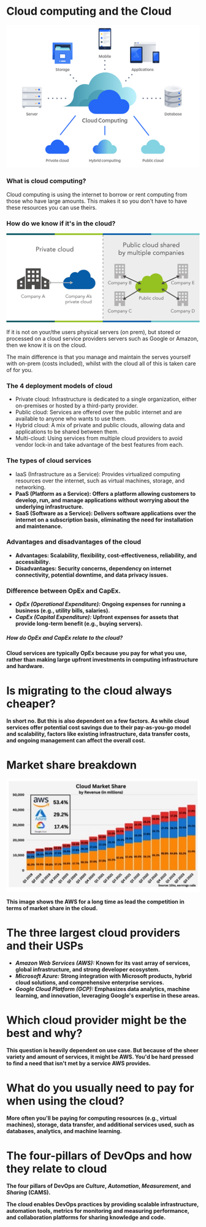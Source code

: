 # Cloud computing and the Cloud

![CC](CC.png)

### What is cloud computing?

Cloud computing is using the internet to borrow or rent computing from those who have large amounts. This makes it so you don't have to have these resources you can use theirs. 

### How do we know if it's in the cloud? 

![CC2](img_2.png)

If it is not on your/the users physical servers (on prem), but stored or processed on a cloud service providers servers such as Google or Amazon, then we know it is on the cloud. 

The main difference is that you manage and maintain the serves yourself with on-prem (costs included), whilst with the cloud all of this is taken care of for you. 

### The 4 deployment models of cloud 

* Private cloud: Infrastructure is dedicated to a single organization, either on-premises or hosted by a third-party provider.
* Public cloud: Services are offered over the public internet and are available to anyone who wants to use them.
* Hybrid cloud: A mix of private and public clouds, allowing data and applications to be shared between them.
* Multi-cloud: Using services from multiple cloud providers to avoid vendor lock-in and take advantage of the best features from each.

### The types of cloud services

* IaaS (Infrastructure as a Service): Provides virtualized computing resources over the internet, such as virtual machines, storage, and networking.<b>
* PaaS (Platform as a Service): Offers a platform allowing customers to develop, run, and manage applications without worrying about the underlying infrastructure.<b>
* SaaS (Software as a Service): Delivers software applications over the internet on a subscription basis, eliminating the need for installation and maintenance.

### Advantages and disadvantages of the cloud

* Advantages: Scalability, flexibility, cost-effectiveness, reliability, and accessibility.<b>
* Disadvantages: Security concerns, dependency on internet connectivity, potential downtime, and data privacy issues.

### Difference between OpEx and CapEx.

* *OpEx (Operational Expenditure):* Ongoing expenses for running a business (e.g., utility bills, salaries).
* *CapEx (Capital Expenditure):* Upfront expenses for assets that provide long-term benefit (e.g., buying servers).

##### How do OpEx and CapEx relate to the cloud?

Cloud services are typically OpEx because you pay for what you use, rather than making large upfront investments in computing infrastructure and hardware.

# Is migrating to the cloud always cheaper?

In short no. But this is also dependent on a few factors. As while cloud services offer potential cost savings due to their pay-as-you-go model and scalability, factors like existing infrastructure, data transfer costs, and ongoing management can affect the overall cost.

# Market share breakdown

![img_3.png](img_3.png)

This image shows the AWS for a long time as lead the competition in terms of market share in the cloud.

# The three largest cloud providers and their USPs

* *Amazon Web Services (AWS):* Known for its vast array of services, global infrastructure, and strong developer ecosystem.
* *Microsoft Azure:* Strong integration with Microsoft products, hybrid cloud solutions, and comprehensive enterprise services.
* *Google Cloud Platform (GCP):* Emphasizes data analytics, machine learning, and innovation, leveraging Google's expertise in these areas.

# Which cloud provider might be the best and why?

This question is heavily dependent on use case. But because of the sheer variety and amount of services, it might be AWS. You'd be hard pressed to find a need that isn't met by a service AWS provides.

# What do you usually need to pay for when using the cloud?

More often you'll be paying for computing resources (e.g., virtual machines), storage, data transfer, and additional services used, such as databases, analytics, and machine learning.

# The four-pillars of DevOps and how they relate to cloud

The four pillars of DevOps are *Culture*, *Automation*, *Measurement*, and *Sharing* (CAMS). 

The cloud enables DevOps practices by providing scalable infrastructure, automation tools, metrics for monitoring and measuring performance, and collaboration platforms for sharing knowledge and code.
